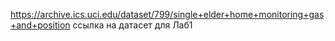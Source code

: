 https://archive.ics.uci.edu/dataset/799/single+elder+home+monitoring+gas+and+position ссылка на датасет для Лаб1
